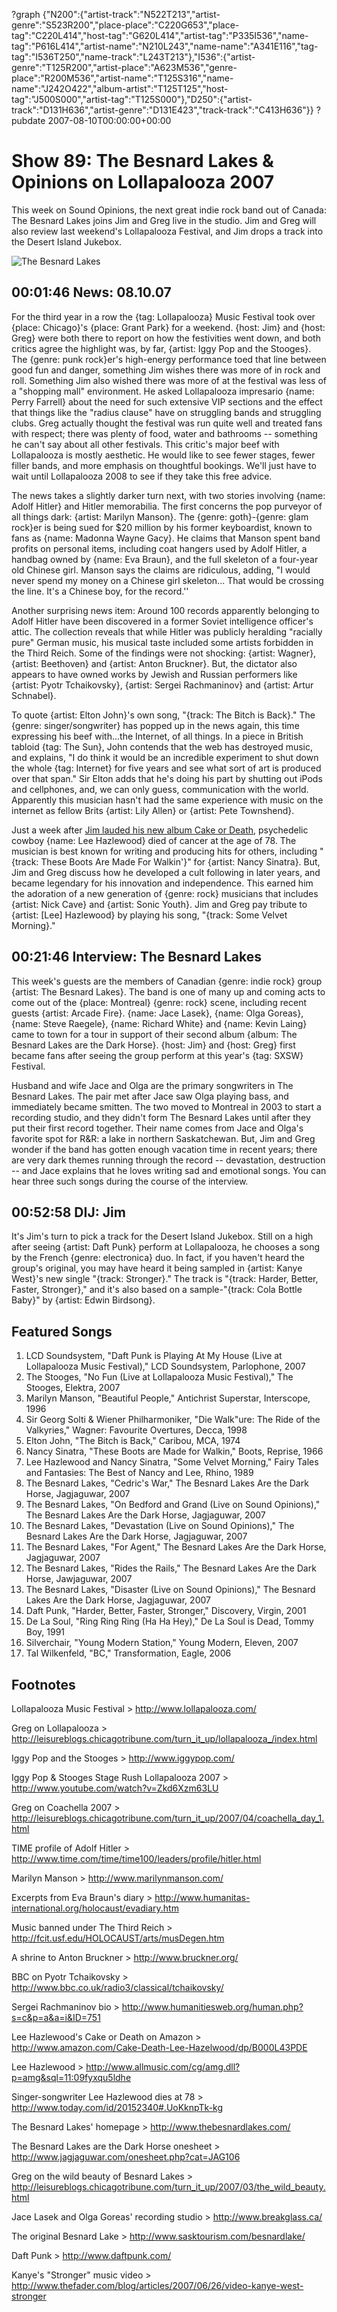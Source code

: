 ?graph {"N200":{"artist-track":"N522T213","artist-genre":"S523R200","place-place":"C220G653","place-tag":"C220L414","host-tag":"G620L414","artist-tag":"P335I536","name-tag":"P616L414","artist-name":"N210L243","name-name":"A341E116","tag-tag":"I536T250","name-track":"L243T213"},"I536":{"artist-genre":"T125R200","artist-place":"A623M536","genre-place":"R200M536","artist-name":"T125S316","name-name":"J242O422","album-artist":"T125T125","host-tag":"J500S000","artist-tag":"T125S000"},"D250":{"artist-track":"D131H636","artist-genre":"D131E423","track-track":"C413H636"}}
?pubdate 2007-08-10T00:00:00+00:00

# Show 89: The Besnard Lakes & Opinions on Lollapalooza 2007
This week on Sound Opinions, the next great indie rock band out of Canada: The Besnard Lakes joins Jim and Greg live in the studio. Jim and Greg will also review last weekend's Lollapalooza Festival, and Jim drops a track into the Desert Island Jukebox.

![The Besnard Lakes](http://static.soundopinions.org/images/2007/besnardlakes.jpg)

## 00:01:46 News: 08.10.07
For the third year in a row the {tag: Lollapalooza} Music Festival took over {place: Chicago}'s {place: Grant Park} for a weekend. {host: Jim} and {host: Greg} were both there to report on how the festivities went down, and both critics agree the highlight was, by far, {artist: Iggy Pop and the Stooges}. The {genre: punk rock}er's high-energy performance toed that line between good fun and danger, something Jim wishes there was more of in rock and roll. Something Jim also wished there was more of at the festival was less of a "shopping mall" environment. He asked Lollapalooza impresario {name: Perry Farrell} about the need for such extensive VIP sections and the effect that things like the "radius clause" have on struggling bands and struggling clubs. Greg actually thought the festival was run quite well and treated fans with respect; there was plenty of food, water and bathrooms -- something he can't say about all other festivals. This critic's major beef with Lollapalooza is mostly aesthetic. He would like to see fewer stages, fewer filler bands, and more emphasis on thoughtful bookings. We'll just have to wait until Lollapalooza 2008 to see if they take this free advice.

The news takes a slightly darker turn next, with two stories involving {name: Adolf Hitler} and Hitler memorabilia. The first concerns the pop purveyor of all things dark: {artist: Marilyn Manson}. The {genre: goth}-{genre: glam rock}er is being sued for $20 million by his former keyboardist, known to fans as {name: Madonna Wayne Gacy}. He claims that Manson spent band profits on personal items, including coat hangers used by Adolf Hitler, a handbag owned by {name: Eva Braun}, and the full skeleton of a four-year old Chinese girl. Manson says the claims are ridiculous, adding, "I would never spend my money on a Chinese girl skeleton... That would be crossing the line. It's a Chinese boy, for the record.''

Another surprising news item: Around 100 records apparently belonging to Adolf Hitler have been discovered in a former Soviet intelligence officer's attic. The collection reveals that while Hitler was publicly heralding "racially pure" German music, his musical taste included some artists forbidden in the Third Reich. Some of the findings were not shocking: {artist: Wagner}, {artist: Beethoven} and {artist: Anton Bruckner}. But, the dictator also appears to have owned works by Jewish and Russian performers like {artist: Pyotr Tchaikovsky}, {artist: Sergei Rachmaninov} and {artist: Artur Schnabel}.

To quote {artist: Elton John}'s own song, "{track: The Bitch is Back}." The {genre: singer/songwriter} has popped up in the news again, this time expressing his beef with...the Internet, of all things. In a piece in British tabloid {tag: The Sun}, John contends that the web has destroyed music, and explains, "I do think it would be an incredible experiment to shut down the whole {tag: Internet} for five years and see what sort of art is produced over that span." Sir Elton adds that he's doing his part by shutting out iPods and cellphones, and, we can only guess, communication with the world. Apparently this musician hasn't had the same experience with music on the internet as fellow Brits {artist: Lily Allen} or {artist: Pete Townshend}.

Just a week after [Jim lauded his new album Cake or Death](/show/87/), psychedelic cowboy {name: Lee Hazlewood} died of cancer at the age of 78. The musician is best known for writing and producing hits for others, including "{track: These Boots Are Made For Walkin'}" for {artist: Nancy Sinatra}. But, Jim and Greg discuss how he developed a cult following in later years, and became legendary for his innovation and independence. This earned him the adoration of a new generation of {genre: rock} musicians that includes {artist: Nick Cave} and {artist: Sonic Youth}. Jim and Greg pay tribute to {artist: [Lee] Hazlewood} by playing his song, "{track: Some Velvet Morning}."

## 00:21:46 Interview: The Besnard Lakes
This week's guests are the members of Canadian {genre: indie rock} group {artist: The Besnard Lakes}. The band is one of many up and coming acts to come out of the {place: Montreal} {genre: rock} scene, including recent guests {artist: Arcade Fire}. {name: Jace Lasek}, {name: Olga Goreas}, {name: Steve Raegele}, {name: Richard White} and {name: Kevin Laing} came to town for a tour in support of their second album {album: The Besnard Lakes are the Dark Horse}. {host: Jim} and {host: Greg} first became fans after seeing the group perform at this year's {tag: SXSW} Festival.

Husband and wife Jace and Olga are the primary songwriters in The Besnard Lakes. The pair met after Jace saw Olga playing bass, and immediately became smitten. The two moved to Montreal in 2003 to start a recording studio, and they didn't form The Besnard Lakes until after they put their first record together. Their name comes from Jace and Olga's favorite spot for R&R: a lake in northern Saskatchewan. But, Jim and Greg wonder if the band has gotten enough vacation time in recent years; there are very dark themes running through the record -- devastation, destruction -- and Jace explains that he loves writing sad and emotional songs. You can hear three such songs during the course of the interview.

## 00:52:58 DIJ: Jim
It's Jim's turn to pick a track for the Desert Island Jukebox. Still on a high after seeing {artist: Daft Punk} perform at Lollapalooza, he chooses a song by the French {genre: electronica} duo. In fact, if you haven't heard the group's original, you may have heard it being sampled in {artist: Kanye West}'s new single "{track: Stronger}." The track is "{track: Harder, Better, Faster, Stronger}," and it's also based on a sample-"{track: Cola Bottle Baby}" by {artist: Edwin Birdsong}. 

## Featured Songs
1. LCD Soundsystem, "Daft Punk is Playing At My House (Live at Lollapalooza Music Festival)," LCD Soundsystem, Parlophone, 2007
2. The Stooges, "No Fun (Live at Lollapalooza Music Festival)," The Stooges, Elektra, 2007
3. Marilyn Manson, "Beautiful People," Antichrist Superstar, Interscope, 1996
4. Sir Georg Solti & Wiener Philharmoniker, "Die Walk"ure: The Ride of the Valkyries," Wagner: Favourite Overtures, Decca, 1998
5. Elton John, "The Bitch is Back," Caribou, MCA, 1974
6. Nancy Sinatra, "These Boots are Made for Walkin," Boots, Reprise, 1966
7. Lee Hazlewood and Nancy Sinatra, "Some Velvet Morning," Fairy Tales and Fantasies: The Best of Nancy and Lee, Rhino, 1989
8. The Besnard Lakes, "Cedric's War," The Besnard Lakes Are the Dark Horse, Jagjaguwar, 2007
9. The Besnard Lakes, "On Bedford and Grand (Live on Sound Opinions)," The Besnard Lakes Are the Dark Horse, Jagjaguwar, 2007 
10. The Besnard Lakes, "Devastation (Live on Sound Opinions)," The Besnard Lakes Are the Dark Horse, Jagjaguwar, 2007 
11. The Besnard Lakes, "For Agent," The Besnard Lakes Are the Dark Horse, Jagjaguwar, 2007
12. The Besnard Lakes, "Rides the Rails," The Besnard Lakes Are the Dark Horse, Jawjaguwar, 2007
13. The Besnard Lakes, "Disaster (Live on Sound Opinions)," The Besnard Lakes Are the Dark Horse, Jagjaguwar, 2007 
14. Daft Punk, "Harder, Better, Faster, Stronger," Discovery, Virgin, 2001
15. De La Soul, "Ring Ring Ring (Ha Ha Hey)," De La Soul is Dead, Tommy Boy, 1991
16. Silverchair, "Young Modern Station," Young Modern, Eleven, 2007
17. Tal Wilkenfeld, "BC," Transformation, Eagle, 2006

## Footnotes
Lollapalooza Music Festival > http://www.lollapalooza.com/

Greg on Lollapalooza > http://leisureblogs.chicagotribune.com/turn_it_up/lollapalooza_/index.html

Iggy Pop and the Stooges > http://www.iggypop.com/

Iggy Pop & Stooges Stage Rush Lollapalooza 2007 > http://www.youtube.com/watch?v=Zkd6Xzm63LU

Greg on Coachella 2007 > http://leisureblogs.chicagotribune.com/turn_it_up/2007/04/coachella_day_1.html

TIME profile of Adolf Hitler > http://www.time.com/time/time100/leaders/profile/hitler.html

Marilyn Manson > http://www.marilynmanson.com/

Excerpts from Eva Braun's diary > http://www.humanitas-international.org/holocaust/evadiary.htm

Music banned under The Third Reich > http://fcit.usf.edu/HOLOCAUST/arts/musDegen.htm

A shrine to Anton Bruckner > http://www.bruckner.org/

BBC on Pyotr Tchaikovsky > http://www.bbc.co.uk/radio3/classical/tchaikovsky/

Sergei Rachmaninov bio > http://www.humanitiesweb.org/human.php?s=c&p=a&a=i&ID=751

Lee Hazlewood's Cake or Death on Amazon > http://www.amazon.com/Cake-Death-Lee-Hazelwood/dp/B000L43PDE

Lee Hazlewood  > http://www.allmusic.com/cg/amg.dll?p=amg&sql=11:09fyxqu5ldhe

Singer-songwriter Lee Hazlewood dies at 78 > http://www.today.com/id/20152340#.UoKknpTk-kg

The Besnard Lakes' homepage > http://www.thebesnardlakes.com/

The Besnard Lakes are the Dark Horse onesheet > http://www.jagjaguwar.com/onesheet.php?cat=JAG106

Greg on the wild beauty of Besnard Lakes > http://leisureblogs.chicagotribune.com/turn_it_up/2007/03/the_wild_beauty.html

Jace Lasek and Olga Goreas' recording studio > http://www.breakglass.ca/

The original Besnard Lake > http://www.sasktourism.com/besnardlake/

Daft Punk > http://www.daftpunk.com/

Kanye's "Stronger" music video > http://www.thefader.com/blog/articles/2007/06/26/video-kanye-west-stronger
